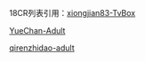 18CR列表引用：[xiongjian83-TvBox](https://github.com/xiongjian83/TvBox/blob/main/18CR.json)

[YueChan-Adult](https://github.com/dyjldq/YueChan-Live/blob/main/Adult.m3u)

[qirenzhidao-adult](https://github.com/qirenzhidao/tvbox18/blob/main/adult.json)
